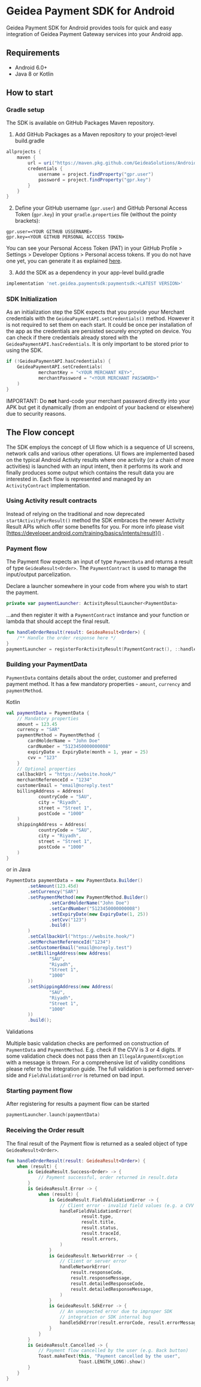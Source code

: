 # Geidea Payment SDK for Android

Geidea Payment SDK for Android provides tools for quick and easy
integration of Geidea Payment Gateway services into your Android app.

## Requirements
- Android 6.0+
- Java 8 or Kotlin

## How to start

### Gradle setup

The SDK is available on GitHub Packages Maven repository.

1. Add GitHub Packages as a Maven repository to your project-level build.gradle
```groovy
allprojects {
    maven {
        url = uri("https://maven.pkg.github.com/GeideaSolutions/Android-SDK")
        credentials {
            username = project.findProperty("gpr.user")
            password = project.findProperty("gpr.key")
        }
    }
}
```

2. Define your GitHub username (`gpr.user`) and GitHub Personal Access
   Token (`gpr.key`) in your `gradle.properties` file (without the
   pointy brackets):
```
gpr.user=<YOUR GITHUB USSERNAME>
gpr.key=<YOUR GITHUB PERSONAL ACCCESS TOKEN>
```
You can see your Personal Access Token (PAT) in your
GitHub Profile > Settings > Developer Options > Personal access tokens.
If you do not have one yet, you can generate it as explained [here](https://docs.github.com/en/authentication/keeping-your-account-and-data-secure/creating-a-personal-access-token).

3. Add the SDK as a dependency in your app-level build.gradle

```groovy
implementation 'net.geidea.paymentsdk:paymentsdk:<LATEST VERSION>'
```

### SDK Initialization

As an initialization step the SDK expects that you provide your Merchant
credentials with the `GeideaPaymentAPI.setCredentials()` method. However
it is not required to set them on each start. It could be once per
installation of the app as the credentials are persisted securely
encrypted on device. You can check if there credentials already stored
with the `GeideaPaymentAPI.hasCredentials`. It is only important to be
stored prior to using the SDK.
```kotlin
if (!GeideaPaymentAPI.hasCredentials) {
    GeideaPaymentAPI.setCredentials(
            merchantKey = "<YOUR MERCHANT KEY>",
            merchantPassword = "<YOUR MERCHANT PASSWORD>"
    )
}
```
IMPORTANT: Do **not** hard-code your merchant password directly into
your APK but get it dynamically (from an endpoint of your backend or
elsewhere) due to security reasons.

## The Flow concept

The SDK employs the concept of UI flow which is a sequence of UI
screens, network calls and various other operations. UI flows are
implemented based on the typical Android Activity results where one
activity (or a chain of more activities) is launched with an input
intent, then it performs its work and finally produces some output which
contains the result data you are interested in. Each flow is represented
and managed by an `ActivityContract` implementation.

### Using Activity result contracts

Instead of relying on the traditional and now deprecated
`startActivityForResult()` method the SDK embraces the newer Activity
Result APIs which offer some benefits for you. For more info please
visit [https://developer.android.com/training/basics/intents/result]() .

### Payment flow

The Payment flow expects an input of type `PaymentData` and returns a
result of type `GeideaResult<Order>`. The `PaymentContract` is used to
manage the input/output parcelization.

Declare a launcher somewhere in your code from where you wish to start
the payment.

```kotlin
private var paymentLauncher: ActivityResultLauncher<PaymentData>
```

…and then register it with a `PaymentContract` instance and your
function or lambda that should accept the final result.

```kotlin
fun handleOrderResult(result: GeideaResult<Order>) {
    /** Handle the order response here */
}
paymentLauncher = registerForActivityResult(PaymentContract(), ::handleOrderResult)
```

### Building your PaymentData

`PaymentData` contains details about the order, customer and preferred
payment method. It has a few mandatory properties - `amount`, `currency`
and `paymentMethod`.

Kotlin

```kotlin
val paymentData = PaymentData {
    // Mandatory properties
    amount = 123.45
    currency = "SAR"
    paymentMethod = PaymentMethod {
        cardHolderName = "John Doe"
        cardNumber = "5123450000000008"
        expiryDate = ExpiryDate(month = 1, year = 25)
        cvv = "123"
    }
    // Optional properties
    callbackUrl = "https://website.hook/"
    merchantReferenceId = "1234"
    customerEmail = "email@noreply.test"
    billingAddress = Address(
            countryCode = "SAU",
            city = "Riyadh",
            street = "Street 1",
            postCode = "1000"
    )
    shippingAddress = Address(
            countryCode = "SAU",
            city = "Riyadh",
            street = "Street 1",
            postCode = "1000"
    )
}
```

or in Java

```java
PaymentData paymentData = new PaymentData.Builder()
        .setAmount(123.45d)
        .setCurrency("SAR")
        .setPaymentMethod(new PaymentMethod.Builder()
                .setCardHolderName("John Doe")
                .setCardNumber("5123450000000008")
                .setExpiryDate(new ExpiryDate(1, 25))
                .setCvv("123")
                .build()
        )
        .setCallbackUrl("https://website.hook/")
        .setMerchantReferenceId("1234")
        .setCustomerEmail("email@noreply.test")
        .setBillingAddress(new Address(
                "SAU",
                "Riyadh",
                "Street 1",
                "1000"
        ))
        .setShippingAddress(new Address(
                "SAU",
                "Riyadh",
                "Street 1",
                "1000"
        ))
        .build();
```

Validations

Multiple basic validation checks are performed on construction of
`PaymentData` and `PaymentMethod`. E.g. check if the CVV is 3 or 4
digits. If some validation check does not pass then an
`IllegalArgumentException` with a message is thrown. For a comprehensive
list of validity conditions please refer to the Integration guide. The
full validation is performed server-side and `FieldValidationError` is
returned on bad input.


### Starting payment flow

After registering for results a payment flow can be started
```kotlin
paymentLauncher.launch(paymentData)
```

### Receiving the Order result

The final result of the Payment flow is returned as a sealed object of
type `GeideaResult<Order>`.

```kotlin
fun handleOrderResult(result: GeideaResult<Order>) {
    when (result) {
        is GeideaResult.Success<Order> -> {
            // Payment successful, order returned in result.data
        }
        is GeideaResult.Error -> {
            when (result) {
                is GeideaResult.FieldValidationError -> {
                    // Client error - invalid field values (e.g. a CVV with letters)
                    handleFieldValidationError(
                            result.type,
                            result.title,
                            result.status,
                            result.traceId,
                            result.errors,
                    )
                }
                is GeideaResult.NetworkError -> {
                    // Client or server error
                    handleNetworkError(
                        result.responseCode,
                        result.responseMessage,
                        result.detailedResponseCode,
                        result.detailedResponseMessage,
                    )
                }
                is GeideaResult.SdkError -> {
                    // An unexpected error due to improper SDK
                    // integration or SDK internal bug
                    handleSdkError(result.errorCode, result.errorMessage)
                }
            }
        }
        is GeideaResult.Cancelled -> {
            // Payment flow cancelled by the user (e.g. Back button)
            Toast.makeText(this, "Payment cancelled by the user", 
                           Toast.LENGTH_LONG).show()
        }
    }
}
```
